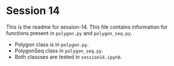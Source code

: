 # Session 14

This is the readme for session-14.
This file contains information for functions present in `polygon.py` and `polygon_seq.py`.

- Polygon class is in `polygon.py`.
- PolygonSeq class in `polygon_seq.py`.
- Both classses are tested in `session14.ipynb`.
